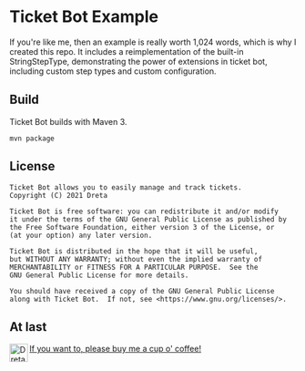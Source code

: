 # Ticket Bot Example

If you're like me, then an example is really worth 1,024 words, which is
why I created this repo. It includes a reimplementation of the built-in
StringStepType, demonstrating the power of extensions in ticket bot,
including custom step types and custom configuration.

## Build

Ticket Bot builds with Maven 3.

```
mvn package
```

## License

```
Ticket Bot allows you to easily manage and track tickets.
Copyright (C) 2021 Dreta

Ticket Bot is free software: you can redistribute it and/or modify
it under the terms of the GNU General Public License as published by
the Free Software Foundation, either version 3 of the License, or
(at your option) any later version.

Ticket Bot is distributed in the hope that it will be useful,
but WITHOUT ANY WARRANTY; without even the implied warranty of
MERCHANTABILITY or FITNESS FOR A PARTICULAR PURPOSE.  See the
GNU General Public License for more details.

You should have received a copy of the GNU General Public License
along with Ticket Bot.  If not, see <https://www.gnu.org/licenses/>.
```

## At last

<a href="https://patreon.com/Dreta"><img align="left" alt="Dreta | Patreon" width="32px" src="https://image.flaticon.com/icons/svg/2111/2111548.svg" />
If you want to, please buy me a cup o' coffee!</a>
